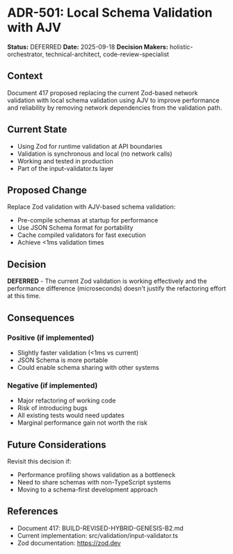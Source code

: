 # ADR-501: Local Schema Validation with AJV

**Status:** DEFERRED
**Date:** 2025-09-18
**Decision Makers:** holistic-orchestrator, technical-architect, code-review-specialist

## Context

Document 417 proposed replacing the current Zod-based network validation with local schema validation using AJV to improve performance and reliability by removing network dependencies from the validation path.

## Current State

- Using Zod for runtime validation at API boundaries
- Validation is synchronous and local (no network calls)
- Working and tested in production
- Part of the input-validator.ts layer

## Proposed Change

Replace Zod validation with AJV-based schema validation:

- Pre-compile schemas at startup for performance
- Use JSON Schema format for portability
- Cache compiled validators for fast execution
- Achieve <1ms validation times

## Decision

**DEFERRED** - The current Zod validation is working effectively and the performance difference (microseconds) doesn't justify the refactoring effort at this time.

## Consequences

### Positive (if implemented)

- Slightly faster validation (<1ms vs current)
- JSON Schema is more portable
- Could enable schema sharing with other systems

### Negative (if implemented)

- Major refactoring of working code
- Risk of introducing bugs
- All existing tests would need updates
- Marginal performance gain not worth the risk

## Future Considerations

Revisit this decision if:

- Performance profiling shows validation as a bottleneck
- Need to share schemas with non-TypeScript systems
- Moving to a schema-first development approach

## References

- Document 417: BUILD-REVISED-HYBRID-GENESIS-B2.md
- Current implementation: src/validation/input-validator.ts
- Zod documentation: https://zod.dev
